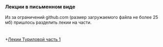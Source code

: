 ### Лекции в письменном виде
Из за ограничений github.com (размер загружаемого файла не более 25 мб) пришлось разделить лекии на части.
#
 +[Лекии Туриловой часть 1]()
